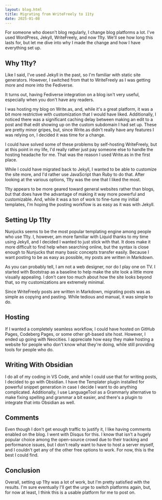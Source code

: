 ```yaml
---
layout: blog.html
title: Migrating from WriteFreely to 11ty
date: 2025-01-08
---
```


For someone who doesn't blog regularly, I change blog platforms a lot. I've used WordPress, Jekyll, WriteFreely, and now 11ty. We'll see how long this lasts for, but let me dive into why I made the change and how I have everything set up.
<!-- more -->

## Why 11ty?

Like I said, I've used Jekyll in the past, so I'm familiar with static site generators. However, I switched from that to WriteFreely as I was getting more and more into the Fediverse.

It turns out, having Fediverse integration on a blog isn't very useful, especially when you don't have any readers.

I was hosting my blog on Write.as, and, while it's a great platform, it was a bit more restrictive with customization that I would have liked. Additionally, I noticed there was a significant caching delay between making an edit to a post and that edit showing up on the custom subdomain I had set up. These are pretty minor gripes, but, since Write.as didn't really have any features I was relying on, I decided it was time for a change.

I could have solved some of these problems by self-hosting WriteFreely, but at this point in my life, I'd really rather just pay someone else to handle the hosting headache for me. That was the reason I used Write.as in the first place.

While I could have migrated back to Jekyll, I wanted to be able to customize the site more, and I'd rather use JavaScript than Ruby to do that. After looking at the various options, 11ty was the one that I liked the most.

11ty appears to be more geared toward general websites rather than blogs, but that does have the advantage of making it way more powerful and customizable. And, while it was a ton of work to fine-tune my initial templates, I'm hoping the posting workflow is as easy as it was with Jekyll.

## Setting Up 11ty

Nunjucks seems to be the most popular templating engine among people who use 11ty. I, however, am more familiar with Liquid thanks to my time using Jekyll, and I decided I wanted to just stick with that. It does make it more difficult to find help when searching online, but the syntax is close enough to Nunjucks that many basic concepts transfer easily. Because I want posting to be as easy as possible, my posts are written in Markdown.

As you can probably tell, I am not a web designer, nor do I play one on TV. I started with Bootstrap as a baseline to help make the site look a little more visually appealing. I don't care too much about how the site looks beyond that, so my customizations are extremely minimal.

Since WriteFreely posts are written in Markdown, migrating posts was as simple as copying and pasting. While tedious and manual, it was simple to do.

## Hosting

If I wanted a completely seamless workflow, I could have hosted on GitHub Pages, Codeberg Pages, or some other git-based site host. However, I ended up going with Neocities. I appreciate how easy they make hosting a website for people who don't know what they're doing, while still providing tools for people who do.

## Writing With Obsidian

I do all of my coding in VS Code, and while I could use that for writing posts, I decided to go with Obsidian. I have the Templater plugin installed for powerful snippet generation in case I decide I want to do anything complicated. Additionally, I use LanguageTool as a Grammarly alternative to make fixing spelling and grammar a bit easier, and there's a plugin to integrate that into Obsidian as well.

## Comments

Even though I don't get enough traffic to justify it, I like having comments enabled on the blog. I went with Disqus for this. I know that isn't a hugely popular choice among the open-source crowd due to their tracking and performance issues, but I don't really want to have to host a server myself, and I couldn't get any of the other free options to work. For now, this is the best I could find.

## Conclusion

Overall, setting up 11ty was a lot of work, but I'm pretty satisfied with the results. I'm sure eventually I'll get the urge to switch platforms again, but, for now at least, I think this is a usable platform for me to post on.